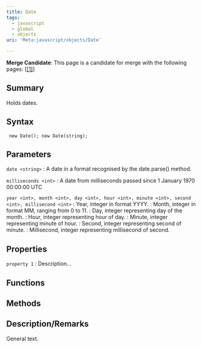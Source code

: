 ```yaml
---
title: Date
tags:
  - javascript
  - global
  - objects
uri: 'Meta:javascript/objects/Date'

---
```

**Merge Candidate**: This page is a candidate for merge with the following pages: [[[1]](http://docs.webplatform.org/wiki/javascript/objects/Date)]

## Summary

Holds dates.

## Syntax

` new Date(); new Date(string);`

## Parameters

`date <string>`
:   A date in a format recognised by the date.parse() method.

`milliseconds <int>`
:   A date from milliseconds passed since 1 January 1970 00:00:00 UTC

`year <int>, month <int>, day <int>, hour <int>, minute <int>, second <int>, millisecond <int>`
:   Year, integer in format YYYY.
:   Month, integer in format MM, ranging from 0 to 11.
:   Day, integer representing day of the month.
:   Hour, integer representing hour of day.
:   Minute, integer representing minute of hour.
:   Second, integer representing second of minute.
:   Millisecond, integer representing millisecond of second.

## Properties

`property 1`
:   Description...

## Functions

## Methods

## Description/Remarks

General text.
